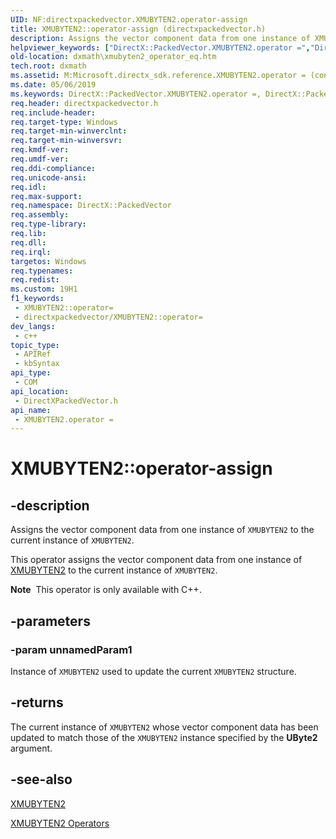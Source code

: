 ```yaml
---
UID: NF:directxpackedvector.XMUBYTEN2.operator-assign
title: XMUBYTEN2::operator-assign (directxpackedvector.h)
description: Assigns the vector component data from one instance of XMUBYTEN2 to the current instance of XMUBYTEN2.
helpviewer_keywords: ["DirectX::PackedVector.XMUBYTEN2.operator =","DirectX::PackedVector::XMUBYTEN2::operator =","XMUBYTEN2 structure [DirectX Math Support APIs]","operator = method","XMUBYTEN2.operator =","XMUBYTEN2.operator-assign","XMUBYTEN2.operator=","XMUBYTEN2::operator-assign","XMUBYTEN2::operator=","dxmath.xmubyten2_operator_eq","operator = method [DirectX Math Support APIs]","operator = method [DirectX Math Support APIs]","XMUBYTEN2 structure","operator="]
old-location: dxmath\xmubyten2_operator_eq.htm
tech.root: dxmath
ms.assetid: M:Microsoft.directx_sdk.reference.XMUBYTEN2.operator = (const XMUBYTEN2)
ms.date: 05/06/2019
ms.keywords: DirectX::PackedVector.XMUBYTEN2.operator =, DirectX::PackedVector::XMUBYTEN2::operator =, XMUBYTEN2 structure [DirectX Math Support APIs],operator = method, XMUBYTEN2.operator =, XMUBYTEN2.operator-assign, XMUBYTEN2.operator=, XMUBYTEN2::operator-assign, XMUBYTEN2::operator=, dxmath.xmubyten2_operator_eq, operator = method [DirectX Math Support APIs], operator = method [DirectX Math Support APIs],XMUBYTEN2 structure, operator=
req.header: directxpackedvector.h
req.include-header: 
req.target-type: Windows
req.target-min-winverclnt: 
req.target-min-winversvr: 
req.kmdf-ver: 
req.umdf-ver: 
req.ddi-compliance: 
req.unicode-ansi: 
req.idl: 
req.max-support: 
req.namespace: DirectX::PackedVector
req.assembly: 
req.type-library: 
req.lib: 
req.dll: 
req.irql: 
targetos: Windows
req.typenames: 
req.redist: 
ms.custom: 19H1
f1_keywords:
 - XMUBYTEN2::operator=
 - directxpackedvector/XMUBYTEN2::operator=
dev_langs:
 - c++
topic_type:
 - APIRef
 - kbSyntax
api_type:
 - COM
api_location:
 - DirectXPackedVector.h
api_name:
 - XMUBYTEN2.operator =
---
```


# XMUBYTEN2::operator-assign


## -description

Assigns the vector component data from one instance of <code>XMUBYTEN2</code> to the current instance of  <code>XMUBYTEN2</code>.

This operator assigns the vector component data from one instance of <a href="/windows/win32/api/directxpackedvector/ns-directxpackedvector-xmubyten2">XMUBYTEN2</a> to the current  instance of <code>XMUBYTEN2</code>.

<div class="alert"><b>Note</b>  This operator is only available with C++.</div>

## -parameters

### -param unnamedParam1

Instance of <code>XMUBYTEN2</code> used to update the current <code>XMUBYTEN2</code> structure.

## -returns

The current instance of <code>XMUBYTEN2</code> whose vector component data has been updated to match those of the <code>XMUBYTEN2</code> instance specified by the <b>UByte2</b> argument.

## -see-also

<a href="/windows/win32/api/directxpackedvector/ns-directxpackedvector-xmubyten2">XMUBYTEN2</a>

<a href="https://msdn.microsoft.com/287521e0-ade4-4abd-aec6-dde9a734cdf2">XMUBYTEN2 Operators</a>

